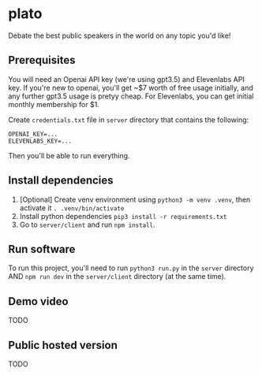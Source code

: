 # plato
Debate the best public speakers in the world on any topic you'd like!

## Prerequisites

You will need an Openai API key (we're using gpt3.5) and Elevenlabs API key. If you're new to openai, you'll get ~$7 worth of free usage initially, and any further gpt3.5 usage is pretyy cheap. For Elevenlabs, you can get initial monthly membership for $1.

Create `credentials.txt` file in `server` directory that contains the following:

```
OPENAI_KEY=...
ELEVENLABS_KEY=...
```

Then you'll be able to run everything.

## Install dependencies

1. [Optional] Create venv environment using `python3 -m venv .venv`, then activate it `. .venv/bin/activate`
2. Install python dependencies `pip3 install -r requirements.txt`
3. Go to `server/client` and run `npm install`.

## Run software

To run this project, you'll need to run `python3 run.py` in the `server` directory AND `npm run dev` in the `server/client` directory (at the same time).

## Demo video

TODO

## Public hosted version

TODO
